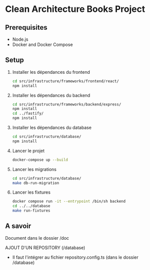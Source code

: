 # Clean Architecture Books Project

## Prerequisites

- Node.js
- Docker and Docker Compose

## Setup


1. Installer les dépendances du frontend

   ```bash
   cd src/infrastructure/frameworks/frontend/react/
   npm install 
   ```

2. Installer les dépendances du backend

   ```bash
   cd src/infrastructure/frameworks/backend/express/
   npm install 
   cd ../fastify/
   npm install
   ```

3. Installer les dépendances du database

   ```bash
   cd src/infrastructure/database/
   npm install 
   ```

4. Lancer le projet

   ```bash
   docker-compose up --build
   ```


5. Lancer les migrations

   ```bash
   cd src/infrastructure/database/
   make db-run-migration 
   ```

6. Lancer les fixtures

   ```bash
   docker compose run -it --entrypoint /bin/sh backend 
   cd ../../database
   make run-fixtures 
   ```

## A savoir

Document dans le dossier /doc

AJOUT D'UN REPOSITORY (/database)
   - Il faut l'intégrer au fichier repository.config.ts (dans le dossier /database)

